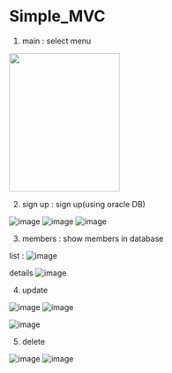 # Simple_MVC

1. main : select menu

<img src = "https://user-images.githubusercontent.com/102274136/234840733-10310e43-eb43-4ad5-8c6d-ccbc2ca36ff7.png" width = "200" height  = "250">

2. sign up : sign up(using oracle DB)

![image](https://user-images.githubusercontent.com/102274136/234840914-b43ffd01-b09a-49bf-ae60-942d39aa012d.png)
![image](https://user-images.githubusercontent.com/102274136/234841498-185cb97b-74fd-4d5f-a33c-c9e4cf191878.png)
![image](https://user-images.githubusercontent.com/102274136/234841674-a1bd80bc-b568-4178-8496-0c947307c41b.png)


3. members : show members in database

list : ![image](https://user-images.githubusercontent.com/102274136/234841898-87e06f83-ab89-4574-b4e4-db83c7a1d899.png)

  details
  ![image](https://user-images.githubusercontent.com/102274136/234842021-3de76ed1-6439-4947-a4a5-cc995e862f81.png)
  
4. update

![image](https://user-images.githubusercontent.com/102274136/234842205-2a2d03b0-0ccc-4c66-9664-230f2b3fb2b2.png)
![image](https://user-images.githubusercontent.com/102274136/234842602-c70648d5-e2bf-415b-9d33-7f7e3675ab76.png)

![image](https://user-images.githubusercontent.com/102274136/234842660-637f74c6-2f46-448c-83a7-039a54b4a663.png)

5. delete

![image](https://user-images.githubusercontent.com/102274136/234842827-2701422e-b591-4d5d-a9bb-487367cf6fca.png)
![image](https://user-images.githubusercontent.com/102274136/234842956-c6f76604-33b4-4f1d-80a8-9a6b7cfaa6e2.png)
